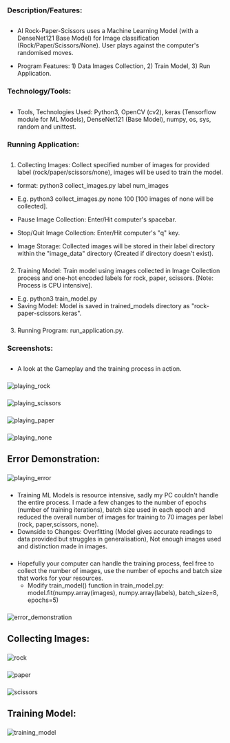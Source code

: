 ### Description/Features:
##
* AI Rock-Paper-Scissors uses a Machine Learning Model (with a DenseNet121 Base Model) for Image classification (Rock/Paper/Scissors/None). User plays against the computer's randomised moves.

* Program Features: 1) Data Images Collection, 2) Train Model, 3) Run Application.
###
### Technology/Tools:
##
* Tools, Technologies Used: Python3, OpenCV (cv2), keras (Tensorflow module for ML Models), DenseNet121 (Base Model), numpy, os, sys, random and unittest.
###
### Running Application:
##
1) Collecting Images: Collect specified number of images for provided label (rock/paper/scissors/none), images will be used to train the model.
  * format: python3 collect_images.py label num_images
  * E.g. python3 collect_images.py none 100 [100 images of none will be collected].

  * Pause Image Collection: Enter/Hit computer's spacebar.
  * Stop/Quit Image Collection: Enter/Hit computer's "q" key.
  * Image Storage: Collected images will be stored in their label directory within the "image_data" directory (Created if directory doesn't exist). 
###
2) Training Model: Train model using images collected in Image Collection process and one-hot encoded labels for rock, paper, scissors. [Note: Process is CPU intensive].
  *  E.g. python3 train_model.py
  *  Saving Model: Model is saved in trained_models directory as "rock-paper-scissors.keras".
###
3) Running Program: run_application.py.
###
### Screenshots:
##
* A look at the Gameplay and the training process in action.
###
![playing_rock](readme_pictures/play_rock.png)
###
![playing_scissors](readme_pictures/play_scissors.png)
###
![playing_paper](readme_pictures/play_paper.png)
###
![playing_none](readme_pictures/play_none.png)
###
###
## Error Demonstration:
###
![playing_error](readme_pictures/play_error.png)
###
* Training ML Models is resource intensive, sadly my PC couldn't handle the entire process. I made a few changes to the number of epochs (number of training iterations), batch size used in each epoch and reduced the overall number of images for training to 70 images per label (rock, paper,scissors, none).
* Downside to Changes: Overfitting (Model gives accurate readings to data provided but struggles in generalisation), Not enough images used and distinction made in images.
###
* Hopefully your computer can handle the training process, feel free to collect the number of images, use the number of epochs and batch size that works for your resources.
  * Modify train_model() function in train_model.py: model.fit(numpy.array(images), numpy.array(labels), batch_size=8, epochs=5)
###
![error_demonstration](readme_pictures/play_error.png)
###
###
###
## Collecting Images:
###
![rock](readme_pictures/collect_rock.png)
###
![paper](readme_pictures/collect_paper.png)
###
![scissors](readme_pictures/collect_scissors.png)
###
## Training Model:
###
![training_model](readme_pictures/train_model.png)
